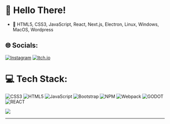 # 💫 Hello There!

- 🌱 HTML5, CSS3, JavaScript, React, Next.js, Electron, Linux, Windows, MacOS, Wordpress

## 🌐 Socials:
[![Instagram](https://img.shields.io/badge/Instagram-%23E4405F.svg?logo=Instagram&logoColor=white)](https://instagram.com/adcoding) [![Itch.io](https://img.shields.io/badge/Itch.io-%23FF0000.svg)](https://adcoding.itch.io)

# 💻 Tech Stack:
![CSS3](https://img.shields.io/badge/css3-%231572B6.svg?style=for-the-badge&logo=css3&logoColor=white) ![HTML5](https://img.shields.io/badge/html5-%23E34F26.svg?style=for-the-badge&logo=html5&logoColor=white) ![JavaScript](https://img.shields.io/badge/javascript-%23323330.svg?style=for-the-badge&logo=javascript&logoColor=%23F7DF1E) ![Bootstrap](https://img.shields.io/badge/bootstrap-%23563D7C.svg?style=for-the-badge&logo=bootstrap&logoColor=white) ![NPM](https://img.shields.io/badge/NPM-%23000000.svg?style=for-the-badge&logo=npm&logoColor=white) ![Webpack](https://img.shields.io/badge/webpack-%238DD6F9.svg?style=for-the-badge&logo=webpack&logoColor=black) ![GODOT](https://img.shields.io/badge/godot-%231572B6.svg?style=for-the-badge&logo=godot&logoColor=white) ![REACT](https://img.shields.io/badge/react-%231572B6.svg?style=for-the-badge&logo=react&logoColor=white)

![](https://quotes-github-readme.vercel.app/api?type=horizontal&theme=radical)

---

